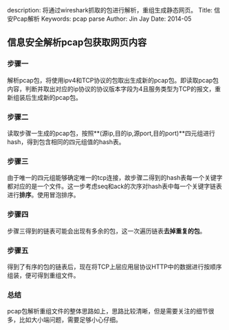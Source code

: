 description: 将通过wireshark抓取的包进行解析，重组生成静态网页。
Title: 信安Pcap解析
Keywords: pcap parse
Author: Jin Jay
Date: 2014-05

## 信息安全解析pcap包获取网页内容

### 步骤一
解析pcap包，将使用ipv4和TCP协议的包取出生成新的pcap包。即读取pcap包内容，判断并取出对应的ip协议的协议版本字段为4且服务类型为TCP的报文，重新组装后生成新的pcap包。

### 步骤二
读取步骤一生成的pcap包，按照**(源ip,目的ip,源port,目的port)**四元组进行hash，得到包含相同的四元组值的hash表。 

### 步骤三
由于唯一的四元组能够确定唯一的tcp连接，故步骤二得到的hash表每一个关键字都对应的是一个文件。这一步考虑seq和ack的次序对hash表中每一个关键字链表进行**排序**。使用冒泡排序。

### 步骤四
步骤三得到的链表可能会出现有多余的包，这一次遍历链表**去掉重复的包**。

### 步骤五
得到了有序的包的链表后，现在将TCP上层应用层协议HTTP中的数据进行按顺序组装，便可得到重组文件。

### 总结
pcap包解析重组文件的整体思路如上，思路比较清晰，但是需要关注的细节很多，比如大小端问题，需要足够小心仔细。



